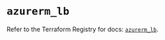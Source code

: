 # `azurerm_lb`

Refer to the Terraform Registry for docs: [`azurerm_lb`](https://registry.terraform.io/providers/hashicorp/azurerm/3.94.0/docs/resources/lb).
